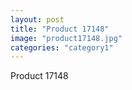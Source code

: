 ```yaml
---
layout: post
title: "Product 17148"
image: "product17148.jpg"
categories: "category1"
---
```

Product 17148
